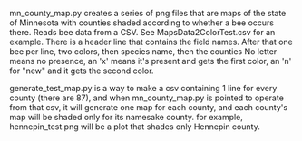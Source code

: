 mn_county_map.py creates a series of png files that are maps of the state of Minnesota with counties shaded according to whether a bee occurs there. 
Reads bee data from a CSV. See MapsData2ColorTest.csv for an example. There is a header line that contains the field names. 
After that one bee per line, two colors, then species name, then the counties 
No letter means no presence, an 'x' means it's present and gets the first color, an 'n' for "new" and it gets the second color.

generate_test_map.py is a way to make a csv containing 1 line for every county (there are 87), and when mn_county_map.py is pointed to operate from that csv, it will generate one map for each 
county, and each county's map will be shaded only for its namesake county.
for example, hennepin_test.png will be a plot that shades only Hennepin county.
